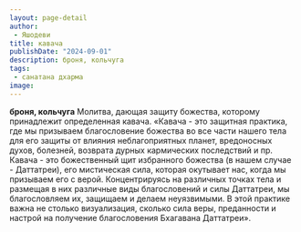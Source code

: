 ```yaml
---
layout: page-detail
author:
 - Яшодеви
title: кавача
publishDate: "2024-09-01"
description: броня, кольчуга
tags:
 - санатана дхарма
image: 
---
```


__броня, кольчуга__
Молитва, дающая защиту божества, которому принадлежит определенная кавача.
	«Кавача - это защитная практика, где мы призываем благословение божества во все части нашего тела для его защиты от влияния неблагоприятных планет, вредоносных духов, болезней, возврата дурных кармических последствий и пр. Кавача - это божественный щит избранного божества (в нашем случае - Даттатреи), его мистическая сила, которая окутывает нас, когда мы призываем его с верой. Концентрируясь на различных точках тела и размещая в них различные виды благословений и силы Даттатреи, мы благословляем их, защищаем и делаем неуязвимыми. В этой практике важна не столько визуализация, сколько сила веры, преданности и настрой на получение благословения Бхагавана Даттатреи».

